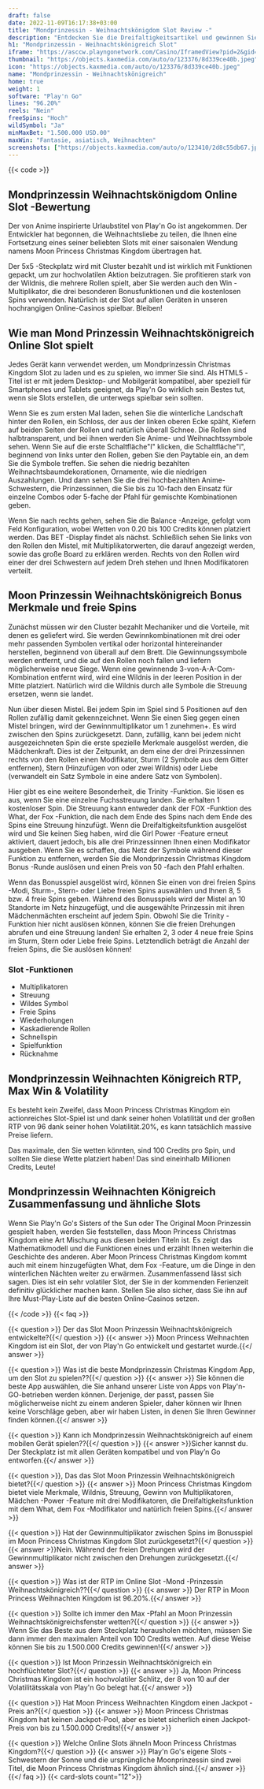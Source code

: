 ```yaml
---
draft: false
date: 2022-11-09T16:17:38+03:00
title: "Mondprinzessin - Weihnachtskönigdom Slot Review -"
description: "Entdecken Sie die Dreifaltigkeitsartikel und gewinnen Sie magische Preise in Moon Princess - Christmas Kingdom Slot von Play'n Go! Informieren Sie sich über RTP, Funktionen und mehr in unserer Bewertung."
h1: "Mondprinzessin - Weihnachtskönigreich Slot"
iframe: "https://asccw.playngonetwork.com/Casino/IframedView?pid=2&gid=christmaskingdom&lang=en_US&practice=1&channel=desktop&div=flashobject&width=100%25&height=100%25&user=&password=&ctx=&demo=2&brand=&lobby=&rccurrentsessiontime=0&rcintervaltime=0&rcaccounthistoryurl=&rccontinueurl=&rcexiturl=&rchistoryurlmode=&autoplaylimits=0&autoplayreset=0&callback=flashCallback&rcmga=&resourcelevel=0&site=https://www.bigwinboard.com&hasjackpots=False&country=&pauseplay=&playlimit=&selftest=&sessiontime=&coreweburl=https://asccw.playngonetwork.com/&showpoweredby=True"
thumbnail: "https://objects.kaxmedia.com/auto/o/123376/8d339ce40b.jpeg"
icon: "https://objects.kaxmedia.com/auto/o/123376/8d339ce40b.jpeg"
name: "Mondprinzessin - Weihnachtskönigreich"
home: true
weight: 1
software: "Play'n Go"
lines: "96.20%"
reels: "Nein"
freeSpins: "Hoch"
wildSymbol: "Ja"
minMaxBet: "1.500.000 USD.00"
maxWin: "Fantasie, asiatisch, Weihnachten"
screenshots: ["https://objects.kaxmedia.com/auto/o/123410/2d8c55db67.jpeg"]
---
```


{{< code >}}<h2>Mondprinzessin Weihnachtskönigdom Online Slot -Bewertung</h2><p>Der von Anime inspirierte Urlaubstitel von Play'n Go ist angekommen. Der Entwickler hat begonnen, die Weihnachtsliebe zu teilen, die Ihnen eine Fortsetzung eines seiner beliebten Slots mit einer saisonalen Wendung namens Moon Princess Christmas Kingdom übertragen hat.</p><p>Der 5x5 -Steckplatz wird mit Cluster bezahlt und ist wirklich mit Funktionen gepackt, um zur hochvolatilen Aktion beizutragen. Sie profitieren stark von der Wildnis, die mehrere Rollen spielt, aber Sie werden auch den Win -Multiplikator, die drei besonderen Bonusfunktionen und die kostenlosen Spins verwenden. Natürlich ist der Slot auf allen Geräten in unseren hochrangigen Online-Casinos spielbar. Bleiben!</p><h2>Wie man Mond Prinzessin Weihnachtskönigreich Online Slot spielt</h2><p>Jedes Gerät kann verwendet werden, um Mondprinzessin Christmas Kingdom Slot zu laden und es zu spielen, wo immer Sie sind. Als HTML5 -Titel ist er mit jedem Desktop- und Mobilgerät kompatibel, aber speziell für Smartphones und Tablets geeignet, da Play'n Go wirklich sein Bestes tut, wenn sie Slots erstellen, die unterwegs spielbar sein sollten.</p><p>Wenn Sie es zum ersten Mal laden, sehen Sie die winterliche Landschaft hinter den Rollen, ein Schloss, der aus der linken oberen Ecke späht, Kiefern auf beiden Seiten der Rollen und natürlich überall Schnee. Die Rollen sind halbtransparent, und bei ihnen werden Sie Anime- und Weihnachtssymbole sehen. Wenn Sie auf die erste Schaltfläche"I" klicken, die Schaltfläche"I", beginnend von links unter den Rollen, geben Sie den Paytable ein, an dem Sie die Symbole treffen. Sie sehen die niedrig bezahlten Weihnachtsbaumdekorationen, Ornamente, wie die niedrigen Auszahlungen. Und dann sehen Sie die drei hochbezahlten Anime-Schwestern, die Prinzessinnen, die Sie bis zu 10-fach den Einsatz für einzelne Combos oder 5-fache der Pfahl für gemischte Kombinationen geben.</p><p>Wenn Sie nach rechts gehen, sehen Sie die Balance -Anzeige, gefolgt vom Feld Konfiguration, wobei Wetten von 0.20 bis 100 Credits können platziert werden. Das BET -Display findet als nächst. Schließlich sehen Sie links von den Rollen den Mistel, mit Multiplikatorwerten, die darauf angezeigt werden, sowie das große Board zu erklären werden. Rechts von den Rollen wird einer der drei Schwestern auf jedem Dreh stehen und Ihnen Modifikatoren verteilt.</p><h2>Moon Prinzessin Weihnachtskönigreich Bonus Merkmale und freie Spins</h2><p>Zunächst müssen wir den Cluster bezahlt Mechaniker und die Vorteile, mit denen es geliefert wird. Sie werden Gewinnkombinationen mit drei oder mehr passenden Symbolen vertikal oder horizontal hintereinander herstellen, beginnend von überall auf dem Brett. Die Gewinnungssymbole werden entfernt, und die auf den Rollen noch fallen und liefern möglicherweise neue Siege. Wenn eine gewinnende 3-von-A-A-Com-Kombination entfernt wird, wird eine Wildnis in der leeren Position in der Mitte platziert. Natürlich wird die Wildnis durch alle Symbole die Streuung ersetzen, wenn sie landet.</p><p>Nun über diesen Mistel. Bei jedem Spin im Spiel sind 5 Positionen auf den Rollen zufällig damit gekennzeichnet. Wenn Sie einen Sieg gegen einen Mistel bringen, wird der Gewinnmultiplikator um 1 zunehmen+. Es wird zwischen den Spins zurückgesetzt. Dann, zufällig, kann bei jedem nicht ausgezeichneten Spin die erste spezielle Merkmale ausgelöst werden, die Mädchenkraft. Dies ist der Zeitpunkt, an dem eine der drei Prinzessinnen rechts von den Rollen einen Modifikator, Sturm (2 Symbole aus dem Gitter entfernen), Stern (Hinzufügen von oder zwei Wildnis) oder Liebe (verwandelt ein Satz Symbole in eine andere Satz von Symbolen).</p><p>Hier gibt es eine weitere Besonderheit, die Trinity -Funktion. Sie lösen es aus, wenn Sie eine einzelne Fuchsstreuung landen. Sie erhalten 1 kostenloser Spin. Die Streuung kann entweder dank der FOX -Funktion des What, der Fox -Funktion, die nach dem Ende des Spins nach dem Ende des Spins eine Streuung hinzufügt. Wenn die Dreifaltigkeitsfunktion ausgelöst wird und Sie keinen Sieg haben, wird die Girl Power -Feature erneut aktiviert, dauert jedoch, bis alle drei Prinzessinnen Ihnen einen Modifikator ausgeben. Wenn Sie es schaffen, das Netz der Symbole während dieser Funktion zu entfernen, werden Sie die Mondprinzessin Christmas Kingdom Bonus -Runde auslösen und einen Preis von 50 -fach den Pfahl erhalten.</p><p>Wenn das Bonusspiel ausgelöst wird, können Sie einen von drei freien Spins -Modi, Sturm-, Stern- oder Liebe freien Spins auswählen und Ihnen 8, 5 bzw. 4 freie Spins geben. Während des Bonusspiels wird der Mistel an 10 Standorte im Netz hinzugefügt, und die ausgewählte Prinzessin mit ihren Mädchenmächten erscheint auf jedem Spin. Obwohl Sie die Trinity -Funktion hier nicht auslösen können, können Sie die freien Drehungen abrufen und eine Streuung landen! Sie erhalten 2, 3 oder 4 neue freie Spins im Sturm, Stern oder Liebe freie Spins. Letztendlich beträgt die Anzahl der freien Spins, die Sie auslösen können!</p><h3>
Slot -Funktionen</h3><ul>
<li></span>
Multiplikatoren</li>
<li></span>
Streuung</li>
<li></span>
Wildes Symbol</li>
<li></span>
Freie Spins</li>
<li></span>
Wiederholungen</li>
<li></span>
Kaskadierende Rollen</li>
<li></span>
Schnellspin</li>
<li></span>
Spielfunktion</li>
<li></span>
Rücknahme</li></ul><h2>Mondprinzessin Weihnachten Königreich RTP, Max Win & Volatility</h2><p>Es besteht kein Zweifel, dass Moon Princess Christmas Kingdom ein actionreiches Slot-Spiel ist und dank seiner hohen Volatilität und der großen RTP von 96 dank seiner hohen Volatilität.20%, es kann tatsächlich massive Preise liefern.</p><p>Das maximale, den Sie wetten könnten, sind 100 Credits pro Spin, und sollten Sie diese Wette platziert haben! Das sind eineinhalb Millionen Credits, Leute!</p><h2>Mondprinzessin Weihnachten Königreich Zusammenfassung und ähnliche Slots</h2><p>Wenn Sie Play'n Go's Sisters of the Sun oder The Original Moon Prinzessin gespielt haben, werden Sie feststellen, dass Moon Princess Christmas Kingdom eine Art Mischung aus diesen beiden Titeln ist. Es zeigt das Mathematikmodell und die Funktionen eines und erzählt Ihnen weiterhin die Geschichte des anderen. Aber Moon Princess Christmas Kingdom kommt auch mit einem hinzugefügten What, dem Fox -Feature, um die Dinge in den winterlichen Nächten weiter zu erwärmen. Zusammenfassend lässt sich sagen. Dies ist ein sehr volatiler Slot, der Sie in der kommenden Ferienzeit definitiv glücklicher machen kann. Stellen Sie also sicher, dass Sie ihn auf Ihre Must-Play-Liste auf die besten Online-Casinos setzen.</p>
{{< /code >}}
{{< faq >}}

{{< question >}} Der das Slot Moon Prinzessin Weihnachtskönigreich entwickelte?{{</ question >}}
{{< answer >}} Moon Princess Weihnachten Kingdom ist ein Slot, der von Play'n Go entwickelt und gestartet wurde.{{</ answer >}}

{{< question >}} Was ist die beste Mondprinzessin Christmas Kingdom App, um den Slot zu spielen??{{</ question >}}
{{< answer >}} Sie können die beste App auswählen, die Sie anhand unserer Liste von Apps von Play'n-GO-betrieben werden können. Derjenige, der passt, passen Sie möglicherweise nicht zu einem anderen Spieler, daher können wir Ihnen keine Vorschläge geben, aber wir haben Listen, in denen Sie Ihren Gewinner finden können.{{</ answer >}}

{{< question >}} Kann ich Mondprinzessin Weihnachtskönigreich auf einem mobilen Gerät spielen??{{</ question >}}
{{< answer >}}Sicher kannst du. Der Steckplatz ist mit allen Geräten kompatibel und von Play’n Go entworfen.{{</ answer >}}

{{< question >}}, Das das Slot Moon Prinzessin Weihnachtskönigreich bietet?{{</ question >}}
{{< answer >}} Moon Princess Christmas Kingdom bietet viele Merkmale, Wildnis, Streuung, Gewinn von Multiplikatoren, Mädchen -Power -Feature mit drei Modifikatoren, die Dreifaltigkeitsfunktion mit dem What, dem Fox -Modifikator und natürlich freien Spins.{{</ answer >}}

{{< question >}} Hat der Gewinnmultiplikator zwischen Spins im Bonusspiel im Moon Princess Christmas Kingdom Slot zurückgesetzt?{{</ question >}}
{{< answer >}}Nein. Während der freien Drehungen wird der Gewinnmultiplikator nicht zwischen den Drehungen zurückgesetzt.{{</ answer >}}

{{< question >}} Was ist der RTP im Online Slot -Mond -Prinzessin Weihnachtskönigreich??{{</ question >}}
{{< answer >}} Der RTP in Moon Princess Weihnachten Kingdom ist 96.20%.{{</ answer >}}

{{< question >}} Sollte ich immer den Max -Pfahl an Moon Prinzessin Weihnachtskönigreichsfenster wetten?{{</ question >}}
{{< answer >}} Wenn Sie das Beste aus dem Steckplatz herausholen möchten, müssen Sie dann immer den maximalen Anteil von 100 Credits wetten. Auf diese Weise können Sie bis zu 1.500.000 Credits gewinnen!{{</ answer >}}

{{< question >}} Ist Moon Prinzessin Weihnachtskönigreich ein hochflüchteter Slot?{{</ question >}}
{{< answer >}} Ja, Moon Princess Christmas Kingdom ist ein hochvolatiler Schlitz, der 8 von 10 auf der Volatilitätsskala von Play'n Go belegt hat.{{</ answer >}}

{{< question >}} Hat Moon Princess Weihnachten Kingdom einen Jackpot -Preis an?{{</ question >}}
{{< answer >}} Moon Princess Christmas Kingdom hat keinen Jackpot-Pool, aber es bietet sicherlich einen Jackpot-Preis von bis zu 1.500.000 Credits!{{</ answer >}}

{{< question >}} Welche Online Slots ähneln Moon Princess Christmas Kingdom?{{</ question >}}
{{< answer >}} Play'n Go's eigene Slots -Schwestern der Sonne und die ursprüngliche Moonprinzessin sind zwei Titel, die Moon Princess Christmas Kingdom ähnlich sind.{{</ answer >}}
{{</ faq >}}
{{< card-slots count="12">}}